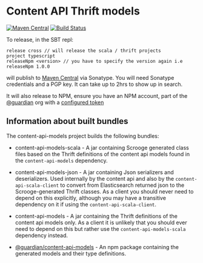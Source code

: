 # Content API Thrift models

[![Maven Central](https://maven-badges.herokuapp.com/maven-central/com.gu/content-api-models_2.12/badge.svg)](https://maven-badges.herokuapp.com/maven-central/com.gu/content-api-models_2.12)
[![Build Status](https://travis-ci.org/guardian/content-api-models.svg?branch=master)](https://travis-ci.org/guardian/content-api-models)

To release, in the SBT repl:

```sbtshell
release cross // will release the scala / thrift projects
project typescript
releaseNpm <version> // you have to specify the version again i.e releaseNpm 1.0.0
```

will publish to [Maven Central](http://search.maven.org/) via Sonatype. You will need Sonatype credentials and a PGP key. It can take up to 2hrs to show up in search.

It will also release to NPM, ensure you have an NPM account, part of the [@guardian](https://www.npmjs.com/org/guardian) org with a [configured token](https://docs.npmjs.com/creating-and-viewing-authentication-tokens)

## Information about built bundles

The content-api-models project builds the following bundles: 

* content-api-models-scala - A jar containing Scrooge generated class files based on the Thrift definitions of the content api models found in the `content-api-models` dependency. 

* content-api-models-json - A jar containing Json serializers and deserializers. Used internally by the content api and also by the `content-api-scala-client` to convert from Elasticsearch returned json to the Scrooge-generated Thrift classes. As a client you should never need to depend on this explicitly, although you may have a transitive dependency on it if using the `content-api-scala-client`.

* content-api-models - A jar containing the Thrift definitions of the content api models only. As a client it is unlikely that you should ever need to depend on this but rather use the `content-api-models-scala` dependency instead.

* [@guardian/content-api-models](https://www.npmjs.com/package/@guardian/content-api-models) - An npm package containing the generated models and their type definitions.

